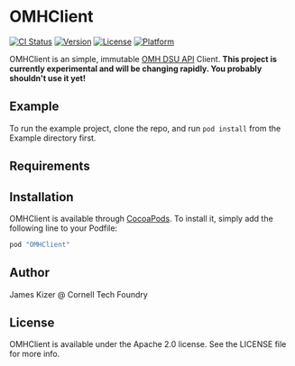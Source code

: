 # OMHClient

[![CI Status](http://img.shields.io/travis/jdkizer9/OMHClient.svg?style=flat)](https://travis-ci.org/jdkizer9/OMHClient)
[![Version](https://img.shields.io/cocoapods/v/OMHClient.svg?style=flat)](http://cocoapods.org/pods/OMHClient)
[![License](https://img.shields.io/cocoapods/l/OMHClient.svg?style=flat)](http://cocoapods.org/pods/OMHClient)
[![Platform](https://img.shields.io/cocoapods/p/OMHClient.svg?style=flat)](http://cocoapods.org/pods/OMHClient)

OMHClient is an simple, immutable [OMH DSU API](https://github.com/smalldatalab/omh-dsu) Client.
**This project is currently experimental and will be changing rapidly. You probably shouldn't use it yet!**

## Example

To run the example project, clone the repo, and run `pod install` from the Example directory first.

## Requirements

## Installation

OMHClient is available through [CocoaPods](http://cocoapods.org). To install
it, simply add the following line to your Podfile:

```ruby
pod "OMHClient"
```

## Author

James Kizer @ Cornell Tech Foundry

## License

OMHClient is available under the Apache 2.0 license. See the LICENSE file for more info.

